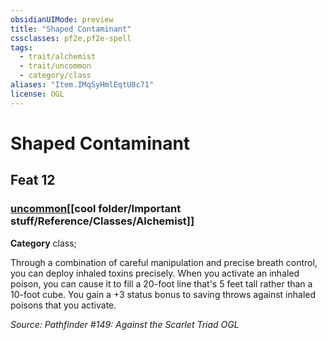```yaml
---
obsidianUIMode: preview
title: "Shaped Contaminant"
cssclasses: pf2e,pf2e-spell
tags:
  - trait/alchemist
  - trait/uncommon
  - category/class
aliases: "Item.IMqSyHmlEqtU0c71"
license: OGL
---
```

# Shaped Contaminant
## Feat 12
### [uncommon](cool%20folder/Important%20stuff/Bestiary/zz_traits/uncommon.md "Uncommon Rarity Trait")[[cool folder/Important stuff/Reference/Classes/Alchemist]]

**Category** class; 




Through a combination of careful manipulation and precise breath control, you can deploy inhaled toxins precisely. When you activate an inhaled poison, you can cause it to fill a 20-foot line that's 5 feet tall rather than a 10-foot cube. You gain a +3 status bonus to saving throws against inhaled poisons that you activate.

*Source: Pathfinder #149: Against the Scarlet Triad*
*OGL*